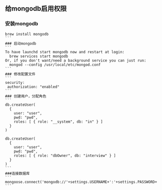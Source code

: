## 给mongodb启用权限

### 安装mongodb
````
brew install mongodb
```
### 启动mongodb
```
To have launchd start mongodb now and restart at login:
  brew services start mongodb
Or, if you don't want/need a background service you can just run:
  mongod --config /usr/local/etc/mongod.conf
```
### 修改配置文件
```
security:
 authorization: "enabled"
```
### 创建用户，分配角色
```
db.createUser(
  {
    user: "user",
    pwd: "pwd",
    roles: [ { role: "__system", db: "in" } ]
  }
)

db.createUser(
  {
    user: "user",
    pwd: "pwd",
    roles: [ { role: "dbOwner", db: "interview" } ]
  }
)
```
###连接数据库
```
mongoose.connect('mongodb://'+settings.USERNAME+':'+settings.PASSWORD+'@'+settings.HOST+':'+settings.PORT+'/'+settings.DB+'');
```